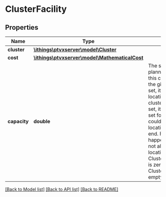 # ClusterFacility

## Properties
Name | Type | Description | Notes
------------ | ------------- | ------------- | -------------
**cluster** | [**\ithings\ptvxserver\model\Cluster**](Cluster.md) |  | 
**cost** | [**\ithings\ptvxserver\model\MathematicalCost**](MathematicalCost.md) |  | [optional] 
**capacity** | **double** | The sum of activities of all planning locations assigned to this cluster facility cannot exceed the given capacity value. If not set, it is assumed that all planning locations can be assigned to this cluster facility in the worst case. If set, its value should be positive. If set for each cluster facility, it could happen, that a planning location remains unplanned in the end. Furthermore, it could happen, that a cluster facility is not allocated to any planning location, i.e. the respective ClusterReport.numberOfLocations is zero and the respective ClusteredLocations.locationIds is empty. | [optional] 

[[Back to Model list]](../../README.md#documentation-for-models) [[Back to API list]](../../README.md#documentation-for-api-endpoints) [[Back to README]](../../README.md)

